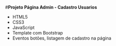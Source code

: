 #**Projeto Página Admin - Cadastro Usuarios**

- HTML5
- CSS3
- JavaScript
- Template com Bootstrap
- Eventos botões, listagem de cadastro na página
